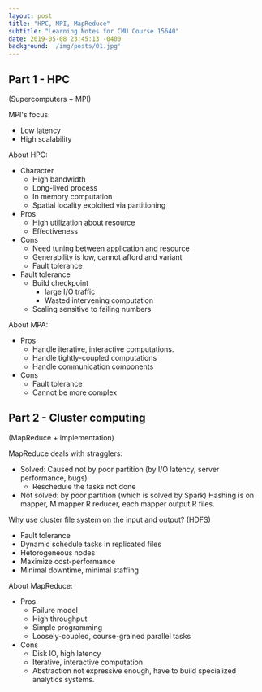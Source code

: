 ```yaml
---
layout: post
title: "HPC, MPI, MapReduce"
subtitle: "Learning Notes for CMU Course 15640"
date: 2019-05-08 23:45:13 -0400
background: '/img/posts/01.jpg'
---
```

## Part 1 - HPC

(Supercomputers + MPI)

MPI's focus:

- Low latency
- High scalability

About HPC:

- Character
    - High bandwidth
    - Long-lived process
    - In memory computation
    - Spatial locality exploited via partitioning
- Pros
    - High utilization about resource
    - Effectiveness
- Cons
    - Need tuning between application and resource
    - Generability is low, cannot afford and variant
    - Fault tolerance
- Fault tolerance
    - Build checkpoint
        - large I/O traffic
        - Wasted intervening computation
    - Scaling sensitive to failing numbers


About MPA:

- Pros
    - Handle iterative, interactive computations.
    - Handle tightly-coupled computations
    - Handle communication components
- Cons
    - Fault tolerance
    - Cannot be more complex




## Part 2 - Cluster computing

(MapReduce + Implementation)

MapReduce deals with stragglers:

- Solved: Caused not by poor partition (by I/O latency, server performance, bugs)
    - Reschedule the tasks not done
- Not solved: by poor partition (which is solved by Spark)
Hashing is on mapper, M mapper R reducer, each mapper output R files.

Why use cluster file system on the input and output? (HDFS)
- Fault tolerance
- Dynamic schedule tasks in replicated files
- Hetorogeneous nodes
- Maximize cost-performance
- Minimal downtime, minimal staffing


About MapReduce:

- Pros
    - Failure model
    - High throughput
    - Simple programming
    - Loosely-coupled, course-grained parallel tasks
- Cons
    - Disk IO, high latency
    - Iterative, interactive computation
    - Abstraction not expressive enough, have to build specialized analytics systems.

